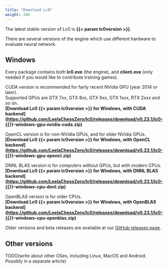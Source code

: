 ```yaml
---
title: "Download Lc0"
weight: 200
---
```


The latest stable version of Lc0 is **{{< param lc0version >}}**.

There are several versions of the engine which use different hardware to evaluate neural network.

## Windows

Every package contains both **lc0.exe** (the engine), and **client.exe** (only needed if you would like to contribute training games).

CUDA version is recommended for fairly recent NVidia GPU (year 2014 or later).  
Supported GPUs are GTX&nbsp;7xx, GTX&nbsp;8xx, GTX&nbsp;9xx, GTX&nbsp;1xxx, RTX&nbsp;2xxx and so on.  
**[Download Lc0 {{< param lc0version >}} for Windows, with CUDA backend](https://github.com/LeelaChessZero/lc0/releases/download/v0.23.1/lc0-{{<param lc0version>}}-windows-gpu-nvidia-cuda.zip)**

OpenCL version is for non-NVidia GPUs, and for older NVidia GPUs.  
**[Download Lc0 {{< param lc0version >}} for Windows, with OpenCL backend](https://github.com/LeelaChessZero/lc0/releases/download/v0.23.1/lc0-{{<param lc0version>}}-windows-gpu-opencl.zip)**

DNNL BLAS version is for computers without GPUs, but with modern CPUs.  
**[Download Lc0 {{< param lc0version >}} for Windows, with DNNL BLAS backend](https://github.com/LeelaChessZero/lc0/releases/download/v0.23.1/lc0-{{<param lc0version>}}-windows-cpu-dnnl.zip)**

OpenBLAS version is for older CPUs.  
**[Download Lc0 {{< param lc0version >}} for Windows, with OpenBLAS backend](https://github.com/LeelaChessZero/lc0/releases/download/v0.23.1/lc0-{{<param lc0version>}}-windows-cpu-openblas.zip)**

Older versions and beta releases are available at our [GitHub releases page](https://github.com/LeelaChessZero/lc0/releases).

## Other versions

TODO(write about other OSes, including Linux, MacOS and Android. Possibly in a separate article)
